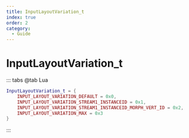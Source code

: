 ```yaml
---
title: InputLayoutVariation_t
index: true
order: 2
category:
  - Guide
---
```


# InputLayoutVariation_t
::: tabs
@tab Lua
```lua
InputLayoutVariation_t = {
    INPUT_LAYOUT_VARIATION_DEFAULT = 0x0,
    INPUT_LAYOUT_VARIATION_STREAM1_INSTANCEID = 0x1,
    INPUT_LAYOUT_VARIATION_STREAM1_INSTANCEID_MORPH_VERT_ID = 0x2,
    INPUT_LAYOUT_VARIATION_MAX = 0x3
}
```
:::
